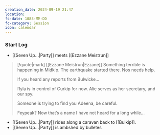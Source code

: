 ```yaml
---
creation_date: 2024-09-19 21:47
location: 
fc-date: 1083-MM-DD
fc-category: Session
icon: calendar
---
```

### Start Log
- [[Seven Up...|Party]] meets [[Ezzane Meistrun]]
>[!quote|mark] [[Ezzane Meistrun|Ezzane]]
>Something terrible is happening in Midkip. The earthquake started there. Nos needs help.
>
> If you heard any reports from Bulwicke...
>
>Ryla is in control of Curkip for now. Alie serves as her secretary, and our spy.
>
>Someone is trying to find you Adeena, be careful.
>
>Feypeak? Now that’s a name I have not heard for a long while…
- [[Seven Up...|Party]] rides along a caravan back to [[Bulkip]].
- [[Seven Up...|Party]] is ambshed by bulletes
